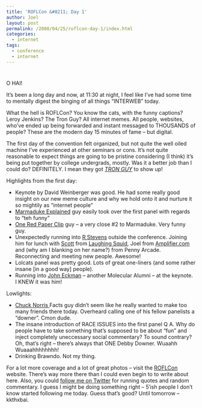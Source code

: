 ```yaml
---
title: 'ROFLCon &#8211; Day 1'
author: Joel
layout: post
permalink: /2008/04/25/roflcon-day-1/index.html
categories:
  - internet
tags:
  - conference
  - internet
---
```

# 

O HAI!

It’s been a long day and now, at 11:30 at night, I feel like I’ve had some time to mentally digest the binging of all things “INTERWEB” today.

What the hell is ROFLCon? You know the cats, with the funny captions? Leroy Jenkins? The Tron Guy? All internet memes. All people, websites, who’ve ended up being forwarded and instant messaged to THOUSANDS of people? These are the modern day 15 minutes of fame – but digital.

The first day of the convention felt organized, but not quite the well oiled machine I’ve experienced at other seminars or cons. It’s not quite reasonable to expect things are going to be pristine considering (I think) it’s being put together by college undergrads, mostly. Was it a better job than I could do? DEFINITELY. I mean they got *[TRON GUY][1]* to show up!

 [1]: http://www.tronguy.net/

Highlights from the first day:

*   Keynote by David Weinberger was good. He had some really good insight on our new meme culture and why we hold onto it and nurture it so mightily as “internet people”
*   [Marmaduke Explained][2] guy easily took over the first panel with regards to “teh funny”
*   [One Red Paper Clip][3] guy – a very close #2 to Marmaduke. Very funny guy.
*   Unexpectedly running into [R Stevens][4] outside the conference. Joining him for lunch with [Scott][5] from [Laughing Squid][6], Joel from [Amplifier.com][7] and (why am I blanking on her name?) from Penny Arcade. Reconnecting and meeting new people. Awesome!
*   Lolcats panel was pretty good. Lots of great one-liners (and some rather insane [in a good way] people).
*   Running into [John Eckman][8] – another Molecular Alumni – at the keynote. I KNEW it was him!

 [2]: http://marmadukeexplained.blogspot.com/
 [3]: http://oneredpaperclip.blogspot.com/
 [4]: http://dieselsweeties.com
 [5]: http://www.flickr.com/photos/bre/2322667188/
 [6]: http://laughingsquid.com/
 [7]: http://amplifier.com
 [8]: http://www.openparenthesis.org/

Lowlights:

*   [Chuck Norris ][9]Facts guy didn’t seem like he really wanted to make too many friends there today. Overheard calling one of his fellow panelists a “downer”. Cmon dude.
*   The insane introduction of RACE ISSUES into the first panel Q A. Why do people have to take something that’s supposed to be about “fun” and inject completely uneccessary social commentary? To sound contrary? Oh, that’s right – there’s always that ONE Debby Downer. Wuaahh Wuaaahhhhhhhh!
*   Drinking Brawndo. Not my thing.

 [9]: http://www.chucknorrisfacts.com/

For a lot more coverage and a lot of great photos – visit the [ROFLCon][10] website. There’s way more there than I could even begin to to write about here. Also, you could [follow me on Twitter][11] for running quotes and random commentary. I guess I might be doing something right – 5′ish people I don’t know started following me today. Guess that’s good? Until tomorrow – kkthxbai.

 [10]: http://roflcon.org
 [11]: http://twitter.com/jayroh
